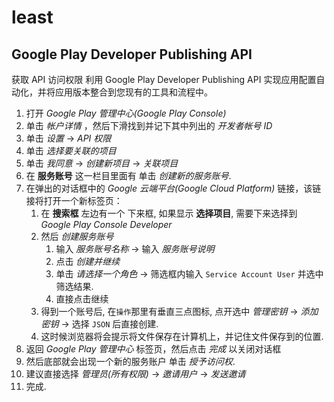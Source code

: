 # least

## Google Play Developer Publishing API

获取 API 访问权限
利用 Google Play Developer Publishing API 实现应用配置自动化，并将应用版本整合到您现有的工具和流程中。

1. 打开 _Google Play 管理中心(Google Play Console)_
2. 单击 _帐户详情_ ，然后下滑找到并记下其中列出的 _开发者帐号 ID_
3. 单击 _设置_ → _API 权限_
4. 单击 _选择要关联的项目_
5. 单击 _我同意_ → _创建新项目_ → _关联项目_
6. 在 **服务账号** 这一栏目里面有 单击 _创建新的服务账号_.
7. 在弹出的对话框中的 _Google 云端平台(Google Cloud Platform)_ 链接，该链接将打开一个新标签页：
   1. 在 **搜索框** 左边有一个 下来框, 如果显示 **选择项目**, 需要下来选择到 _Google Play Console Developer_
   2. 然后 _创建服务账号_
      1. 输入 _服务账号名称_ → 输入 _服务账号说明_
      2. 点击 _创建并继续_
      3. 单击 _请选择一个角色_ → 筛选框内输入 `Service Account User` 并选中筛选结果.
      4. 直接点击继续
   3. 得到一个账号后, 在`操作`那里有垂直三点图标, 点开选中 _管理密钥_ → _添加密钥_ → 选择 `JSON` 后直接创建.
   4. 这时候浏览器将会提示将文件保存在计算机上，并记住文件保存到的位置.
8. 返回 _Google Play 管理中心_ 标签页，然后点击 _完成_ 以关闭对话框
9. 然后底部就会出现一个新的服务账户 单击 _授予访问权_.
10. 建议直接选择 _管理员(所有权限)_ → _邀请用户_ → _发送邀请_
11. 完成.
